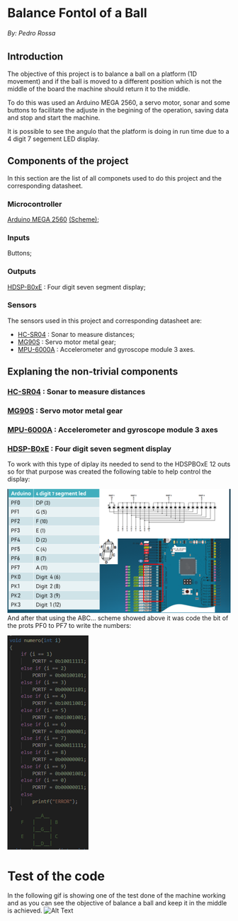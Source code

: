 # Balance Fontol of a Ball

###### By: Pedro Rossa

## Introduction

The objective of this project is to balance a ball on a platform (1D movement) and if the ball is moved to a different position which is not the middle of the board the machine should return it to the middle.

To do this was used an Arduino MEGA 2560, a servo motor, sonar and some buttons to facilitate the adjuste in the begining of the operation, saving data and stop and start the machine.

It is possible to see the angulo that the platform is doing in run time due to a 4 digit 7 segement LED display.


## Components of the project
In this section are the list of all componets used to do this project and the corresponding datasheet.
### Microcontroller
[Arduino MEGA 2560](https://ww1.microchip.com/downloads/en/devicedoc/atmel-2549-8-bit-avr-microcontroller-atmega640-1280-1281-2560-2561_datasheet.pdf) [(Scheme)](https://github.com/meft-sad/Balance_Control_of_a_Ball/blob/master/Manuals/Arduino_mega.png);
### Inputs 
Buttons;
### Outputs
[HDSP-B0xE](http://www.farnell.com/datasheets/2095876.pdf) :  Four digit seven segment display;


### Sensors
The sensors used in this project and corresponding datasheet are:
* [HC-SR04](https://cdn.sparkfun.com/datasheets/Sensors/Proximity/HCSR04.pdf) : Sonar to measure distances;
* [MG90S](https://www.electronicoscaldas.com/datasheet/MG90S_Tower-Pro.pdf) : Servo motor metal gear;
* [MPU-6000A](https://cdn.sparkfun.com/datasheets/Sensors/Accelerometers/RM-MPU-6000A.pdf) : Accelerometer and gyroscope module 3 axes.

## Explaning the non-trivial components

### [HC-SR04](https://cdn.sparkfun.com/datasheets/Sensors/Proximity/HCSR04.pdf) : Sonar to measure distances

### [MG90S](https://www.electronicoscaldas.com/datasheet/MG90S_Tower-Pro.pdf) : Servo motor metal gear

### [MPU-6000A](https://cdn.sparkfun.com/datasheets/Sensors/Accelerometers/MPU-6050.pdf) : Accelerometer and gyroscope module 3 axes

### [HDSP-B0xE](http://www.farnell.com/datasheets/2095876.pdf) :  Four digit seven segment display

To work with this type of diplay its needed to send to the HDSPBOxE 12 outs so for that purpose was created the following table to help control the display:

![tabella](Tables_Imag/7_S_D.png)
And after that using the ABC... scheme showed above it was code the bit of the prots PF0 to PF7 to write the numbers:

![tabella](Tables_Imag/Code_numb.png)

# Test of the code 
In the following gif is showing one of the test done of the machine working and as you can see the objective of balance a ball and keep it in the middle is achieved.
![Alt Text](/Tables_Imag/test.gif)